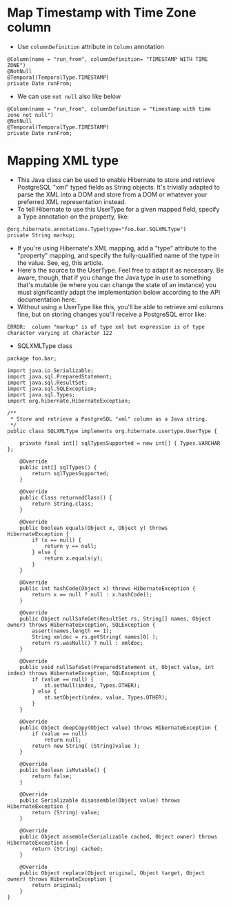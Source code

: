 # Map Timestamp with Time Zone column
* Use `columnDefinition` attribute in `Column` annotation
```
@Column(name = "run_from", columnDefinition= "TIMESTAMP WITH TIME ZONE")
@NotNull
@Temporal(TemporalType.TIMESTAMP)
private Date runFrom;
```
* We can use `not null` also like below
```
@Column(name = "run_from", columnDefinition = "timestamp with time zone not null")
@NotNull
@Temporal(TemporalType.TIMESTAMP)
private Date runFrom;
```

# Mapping XML type
* This Java class can be used to enable Hibernate to store and retrieve PostgreSQL "xml" typed fields as String objects. It's trivially adapted to parse the XML into a DOM and store from a DOM or whatever your preferred XML representation instead.
* To tell Hibernate to use this UserType for a given mapped field, specify a Type annotation on the property, like:
```
@org.hibernate.annotations.Type(type="foo.bar.SQLXMLType")
private String markup;
```
* If you're using Hibernate's XML mapping, add a "type" attribute to the "property" mapping, and specify the fully-qualified name of the type in the value. See, eg, this article.
* Here's the source to the UserType. Feel free to adapt it as necessary. Be aware, though, that if you change the Java type in use to something that's mutable (ie where you can change the state of an instance) you must significantly adapt the implementation below according to the API documentation here.
* Without using a UserType like this, you'll be able to retrieve xml columns fine, but on storing changes you'll receive a PostgreSQL error like:
```
ERROR:  column "markup" is of type xml but expression is of type character varying at character 122
```
* SQLXMLType class
```
package foo.bar;

import java.io.Serializable;
import java.sql.PreparedStatement;
import java.sql.ResultSet;
import java.sql.SQLException;
import java.sql.Types;
import org.hibernate.HibernateException;

/**
 * Store and retrieve a PostgreSQL "xml" column as a Java string.
 */
public class SQLXMLType implements org.hibernate.usertype.UserType {

    private final int[] sqlTypesSupported = new int[] { Types.VARCHAR };

    @Override
    public int[] sqlTypes() {
        return sqlTypesSupported;
    }

    @Override
    public Class returnedClass() {
        return String.class;
    }

    @Override
    public boolean equals(Object x, Object y) throws HibernateException {
        if (x == null) {
            return y == null;
        } else {
            return x.equals(y);
        }
    }

    @Override
    public int hashCode(Object x) throws HibernateException {
        return x == null ? null : x.hashCode();
    }

    @Override
    public Object nullSafeGet(ResultSet rs, String[] names, Object owner) throws HibernateException, SQLException {
        assert(names.length == 1);
        String xmldoc = rs.getString( names[0] );
        return rs.wasNull() ? null : xmldoc;
    }

    @Override
    public void nullSafeSet(PreparedStatement st, Object value, int index) throws HibernateException, SQLException {
        if (value == null) {
            st.setNull(index, Types.OTHER);
        } else {
            st.setObject(index, value, Types.OTHER);
        }
    }

    @Override
    public Object deepCopy(Object value) throws HibernateException {
        if (value == null)
            return null;
        return new String( (String)value );
    }

    @Override
    public boolean isMutable() {
        return false;
    }

    @Override
    public Serializable disassemble(Object value) throws HibernateException {
        return (String) value;
    }

    @Override
    public Object assemble(Serializable cached, Object owner) throws HibernateException {
        return (String) cached;
    }

    @Override
    public Object replace(Object original, Object target, Object owner) throws HibernateException {
        return original;
    }
}
```
